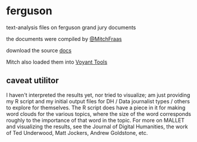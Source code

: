 ferguson
========

text-analysis files on ferguson grand jury documents

the documents were compiled by [@MitchFraas](http://twitter.com/MitchFraas)

download the source [docs](https://s3.amazonaws.com/fraasdev/FergusonTextGuide.txt)

Mitch also loaded them into [Voyant Tools](http://voyant-tools.org/?corpus=1416958122329.9345&stopList=1416958515132tx)

## caveat utilitor
I haven't interpreted the results yet, nor tried to visualize; am just providing my R script and my initial output files for DH / Data journalist types / others to explore for themselves. The R script does have a piece in it for making word clouds for the various topics, where the size of the word corresponds roughly to the importance of that word in the topic. For more on MALLET and visualizing the results, see the Journal of Digital Humanities, the work of Ted Underwood, Matt Jockers, Andrew Goldstone, etc.
